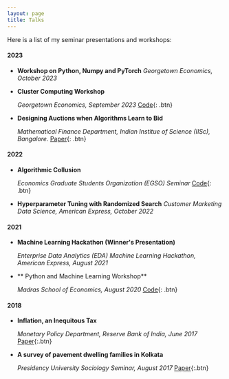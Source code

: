 ```yaml
---
layout: page
title: Talks
---
```


Here is a list of my seminar presentations and workshops:

#### 2023


- **Workshop on Python, Numpy and PyTorch**
  *Georgetown Economics, October 2023*

- **Cluster Computing Workshop**

  *Georgetown Economics, September 2023*
  [Code](https://github.com/rawatpranjal/GU-Econ-Computer-Workshop-2023){: .btn}

- **Designing Auctions when Algorithms Learn to Bid**

    *Mathematical Finance Department, Indian Institue of Science (IISc), Bangalore.* [Paper](https://arxiv.org/abs/2306.09437){: .btn}

#### 2022

- **Algorithmic Collusion**

    *Economics Graduate Students Organization (EGSO) Seminar*
    [Code](https://github.com/rawatpranjal/GU-Econ-Computer-Workshop-2023){: .btn}

- **Hyperparameter Tuning with Randomized Search**
    *Customer Marketing Data Science, American Express, October 2022*

#### 2021

- **Machine Learning Hackathon (Winner's Presentation)**

    *Enterprise Data Analytics (EDA) Machine Learning Hackathon, American Express,  August 2021*

- ** Python and Machine Learning Workshop**

    *Madras School of Economics, August 2020*
    [Code](https://github.com/rawatpranjal/GU-Econ-Computer-Workshop-2023){: .btn}

#### 2018

- **Inflation, an Inequitous Tax**

    *Monetary Policy Department, Reserve Bank of India, June 2017*
    [Paper](https://papers.ssrn.com/sol3/papers.cfm?abstract_id=2532309){:.btn}

- **A survey of pavement dwelling families in Kolkata**

    *Presidency University Sociology Seminar, August 2017*
    [Paper](https://papers.ssrn.com/sol3/papers.cfm?abstract_id=2532309){:.btn}

<br />


